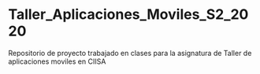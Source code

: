# Taller_Aplicaciones_Moviles_S2_2020
 Repositorio de proyecto trabajado en clases para la asignatura de Taller de aplicaciones moviles en CIISA
